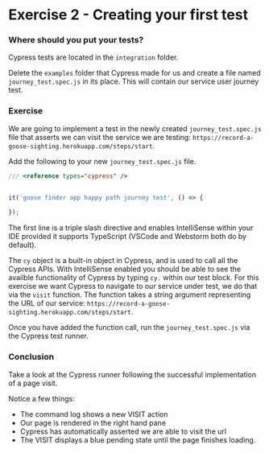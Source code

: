 # Exercise 2 - Creating your first test


### Where should you put your tests?

Cypress tests are located in the `integration` folder. 

Delete the `examples` folder that Cypress made for us and create a file named `journey_test.spec.js` in its place. This will contain our service user journey test.


 ### Exercise

We are going to implement a test in the newly created `journey_test.spec.js` file that asserts we can visit the service we are testing: `https://record-a-goose-sighting.herokuapp.com/steps/start`. 

Add the following to your new `journey_test.spec.js` file. 

```javascript
/// <reference types="cypress" />


it('goose finder app happy path journey test', () => {
    
});

```

The first line is a triple slash directive and enables IntelliSense within your IDE provided it supports TypeScript (VSCode and Webstorm both do by default).

The `cy` object is a built-in object in Cypress, and is used to call all the Cypress APIs. With IntelliSense enabled you should be able to see the availble functionality of Cypress by typing `cy.` within our test block. 
For this exercise we want Cypress to navigate to our service under test, we do that via the `visit` function. The function takes a string argument representing the URL of our service: `https://record-a-goose-sighting.herokuapp.com/steps/start`.

Once you have added the function call, run the `journey_test.spec.js` via the Cypress test runner.


### Conclusion 

Take a look at the Cypress runner following the successful implementation of a page visit.

Notice a few things:

- The command log shows a new VISIT action
- Our page is rendered in the right hand pane
- Cypress has automatically asserted we are able to visit the url
- The VISIT displays a blue pending state until the page finishes loading.